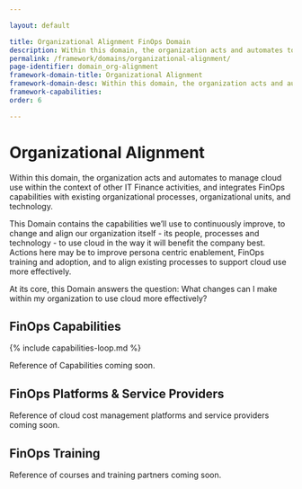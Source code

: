 ```yaml
---

layout: default

title: Organizational Alignment FinOps Domain
description: Within this domain, the organization acts and automates to manage cloud use within the context of other IT Finance activities, and integrates FinOps capabilities with existing organizational processes, organizational units, and technology.
permalink: /framework/domains/organizational-alignment/
page-identifier: domain_org-alignment
framework-domain-title: Organizational Alignment
framework-domain-desc: Within this domain, the organization acts and automates to manage cloud use within the context of other IT Finance activities, and integrates FinOps capabilities with existing organizational processes, organizational units, and technology.
framework-capabilities:
order: 6

---
```


# Organizational Alignment

Within this domain, the organization acts and automates to manage cloud use within the context of other IT Finance activities, and integrates FinOps capabilities with existing organizational processes, organizational units, and technology.

This Domain contains the capabilities we’ll use to continuously improve, to change and align our organization itself - its people, processes and technology - to use cloud in the way it will benefit the company best. Actions here may be to improve  persona centric enablement, FinOps training and adoption, and to align existing processes to support cloud use more effectively.

At its core, this Domain answers the question: What changes can I make within my organization to use cloud more effectively?

## FinOps Capabilities

{% include capabilities-loop.md %}

Reference of Capabilities coming soon.

## FinOps Platforms & Service Providers

Reference of cloud cost management platforms and service providers coming soon.

## FinOps Training

Reference of courses and training partners coming soon.
